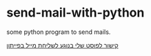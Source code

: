 # send-mail-with-python
some python program to send mails.

<a href="https://beeemet.blogspot.com/2020/07/blog-post.html"> קישור לפוסט שלי בנוגע לשליחת מייל בפייתון</a>
